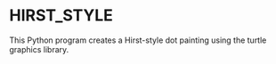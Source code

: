 # HIRST_STYLE
This Python program creates a Hirst-style dot painting using the turtle graphics library.
